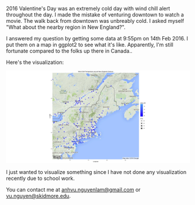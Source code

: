 2016 Valentine's Day was an extremely cold day with wind chill alert throughout the day. I made the mistake of venturing downtown to watch a movie. The walk back from downtown was unbreably cold. I asked myself "What about the nearby region in New England?".

I answered my question by getting some data at 9:55pm on 14th Feb 2016. I put them on a map in ggplot2 to see what it's like. Apparently, I'm still fortunate compared to the folks up there in Canada..

Here's the visualization:

![Cold Weather in New England](https://github.com/nlavee/NewEnglandCold/blob/master/extremeWeather/weather.jpeg)

I just wanted to visualize something since I have not done any visualization recently due to school work. 

You can contact me at [anhvu.nguyenlam@gmail.com](mailto:anhvu.nguyenlam@gmail.com) or [vu.nguyen@skidmore.edu](mailto:vu.nguyen@skidmore.edu).
